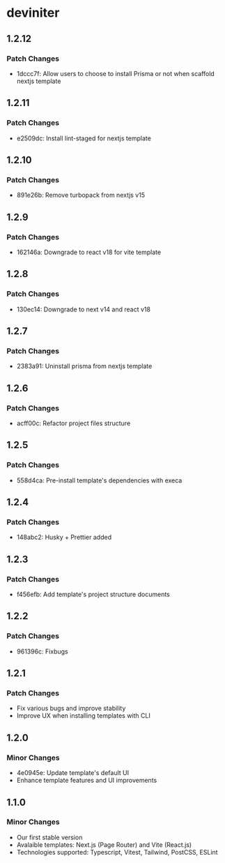 # deviniter

## 1.2.12

### Patch Changes

- 1dccc7f: Allow users to choose to install Prisma or not when scaffold nextjs template

## 1.2.11

### Patch Changes

- e2509dc: Install lint-staged for nextjs template

## 1.2.10

### Patch Changes

- 891e26b: Remove turbopack from nextjs v15

## 1.2.9

### Patch Changes

- 162146a: Downgrade to react v18 for vite template

## 1.2.8

### Patch Changes

- 130ec14: Downgrade to next v14 and react v18

## 1.2.7

### Patch Changes

- 2383a91: Uninstall prisma from nextjs template

## 1.2.6

### Patch Changes

- acff00c: Refactor project files structure

## 1.2.5

### Patch Changes

- 558d4ca: Pre-install template's dependencies with execa

## 1.2.4

### Patch Changes

- 148abc2: Husky + Prettier added

## 1.2.3

### Patch Changes

- f456efb: Add template's project structure documents

## 1.2.2

### Patch Changes

- 961396c: Fixbugs

## 1.2.1

### Patch Changes

- Fix various bugs and improve stability
- Improve UX when installing templates with CLI

## 1.2.0

### Minor Changes

- 4e0945e: Update template's default UI
- Enhance template features and UI improvements

## 1.1.0

### Minor Changes

- Our first stable version
- Avalaible templates: Next.js (Page Router) and Vite (React.js)
- Technologies supported: Typescript, Vitest, Tailwind, PostCSS, ESLint
